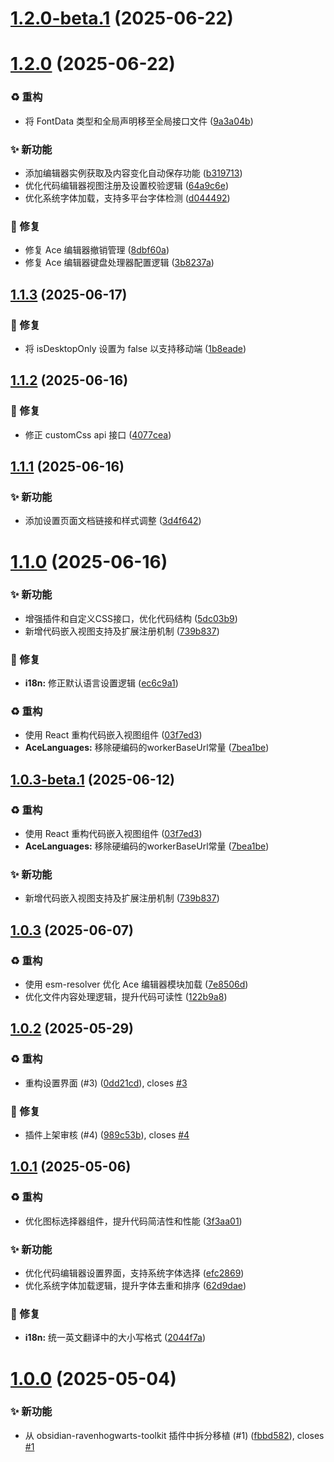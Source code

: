 # [1.2.0-beta.1](https://github.com/RavenHogWarts/obsidian-ace-code-editor/compare/1.2.0...1.2.0-beta.1) (2025-06-22)



# [1.2.0](https://github.com/RavenHogWarts/obsidian-ace-code-editor/compare/1.1.3...1.2.0) (2025-06-22)


### ♻️ 重构

* 将 FontData 类型和全局声明移至全局接口文件 ([9a3a04b](https://github.com/RavenHogWarts/obsidian-ace-code-editor/commit/9a3a04b6aa34d88977553813400b74c37033fee6))


### ✨ 新功能

* 添加编辑器实例获取及内容变化自动保存功能 ([b319713](https://github.com/RavenHogWarts/obsidian-ace-code-editor/commit/b3197135dd5002c3c384bd7c0a92313d48de1e35))
* 优化代码编辑器视图注册及设置校验逻辑 ([64a9c6e](https://github.com/RavenHogWarts/obsidian-ace-code-editor/commit/64a9c6e3626ae00c5d6fa18082f1e2581d76ccdc))
* 优化系统字体加载，支持多平台字体检测 ([d044492](https://github.com/RavenHogWarts/obsidian-ace-code-editor/commit/d04449236b08f6ac36268e61cdf5d3d1814aa52f))


### 🐛 修复

* 修复 Ace 编辑器撤销管理 ([8dbf60a](https://github.com/RavenHogWarts/obsidian-ace-code-editor/commit/8dbf60ac249aa8bbb4ba60fa105ec9be8652d1a2))
* 修复 Ace 编辑器键盘处理器配置逻辑 ([3b8237a](https://github.com/RavenHogWarts/obsidian-ace-code-editor/commit/3b8237a200aafa1ea7e8593c4db8ca8a2214039e))



## [1.1.3](https://github.com/RavenHogWarts/obsidian-ace-code-editor/compare/1.1.2...1.1.3) (2025-06-17)


### 🐛 修复

* 将 isDesktopOnly 设置为 false 以支持移动端 ([1b8eade](https://github.com/RavenHogWarts/obsidian-ace-code-editor/commit/1b8eade6477790bd0b186285a46510175ba2d99e))



## [1.1.2](https://github.com/RavenHogWarts/obsidian-ace-code-editor/compare/1.1.1...1.1.2) (2025-06-16)


### 🐛 修复

* 修正 customCss api 接口 ([4077cea](https://github.com/RavenHogWarts/obsidian-ace-code-editor/commit/4077cea6a59d4a03e7f2a396eb8fae3680367d25))



## [1.1.1](https://github.com/RavenHogWarts/obsidian-ace-code-editor/compare/1.1.0...1.1.1) (2025-06-16)


### ✨ 新功能

* 添加设置页面文档链接和样式调整 ([3d4f642](https://github.com/RavenHogWarts/obsidian-ace-code-editor/commit/3d4f642531ba4e4a10519155ace3f7abe6da17be))



# [1.1.0](https://github.com/RavenHogWarts/obsidian-ace-code-editor/compare/1.0.3...1.1.0) (2025-06-16)


### ✨ 新功能

* 增强插件和自定义CSS接口，优化代码结构 ([5dc03b9](https://github.com/RavenHogWarts/obsidian-ace-code-editor/commit/5dc03b9299533e43f1c764466179457b358437c1))
* 新增代码嵌入视图支持及扩展注册机制 ([739b837](https://github.com/RavenHogWarts/obsidian-ace-code-editor/commit/739b837ed0ec356609cb69c8fa43a685e758d18f))


### 🐛 修复

* **i18n:** 修正默认语言设置逻辑 ([ec6c9a1](https://github.com/RavenHogWarts/obsidian-ace-code-editor/commit/ec6c9a187f1cefc09c7d45bda9006c8790983117))

### ♻️ 重构

* 使用 React 重构代码嵌入视图组件 ([03f7ed3](https://github.com/RavenHogWarts/obsidian-ace-code-editor/commit/03f7ed33b0f51683f9faf773524b2acc70d7b199))
* **AceLanguages:** 移除硬编码的workerBaseUrl常量 ([7bea1be](https://github.com/RavenHogWarts/obsidian-ace-code-editor/commit/7bea1be8b244fdf772e5f7c24159347af95bcd5d))


## [1.0.3-beta.1](https://github.com/RavenHogWarts/obsidian-ace-code-editor/compare/1.0.3...1.0.3-beta.1) (2025-06-12)


### ♻️ 重构

* 使用 React 重构代码嵌入视图组件 ([03f7ed3](https://github.com/RavenHogWarts/obsidian-ace-code-editor/commit/03f7ed33b0f51683f9faf773524b2acc70d7b199))
* **AceLanguages:** 移除硬编码的workerBaseUrl常量 ([7bea1be](https://github.com/RavenHogWarts/obsidian-ace-code-editor/commit/7bea1be8b244fdf772e5f7c24159347af95bcd5d))


### ✨ 新功能

* 新增代码嵌入视图支持及扩展注册机制 ([739b837](https://github.com/RavenHogWarts/obsidian-ace-code-editor/commit/739b837ed0ec356609cb69c8fa43a685e758d18f))



## [1.0.3](https://github.com/RavenHogWarts/obsidian-ace-code-editor/compare/1.0.2...1.0.3) (2025-06-07)


### ♻️ 重构

* 使用 esm-resolver 优化 Ace 编辑器模块加载 ([7e8506d](https://github.com/RavenHogWarts/obsidian-ace-code-editor/commit/7e8506d54cdf2cd584f545f5695e331e6bf1611f))
* 优化文件内容处理逻辑，提升代码可读性 ([122b9a8](https://github.com/RavenHogWarts/obsidian-ace-code-editor/commit/122b9a8d3259eef9daf5a113dfd1133bb015d6ca))



## [1.0.2](https://github.com/RavenHogWarts/obsidian-ace-code-editor/compare/1.0.1...1.0.2) (2025-05-29)


### ♻️ 重构

* 重构设置界面 (#3) ([0dd21cd](https://github.com/RavenHogWarts/obsidian-ace-code-editor/commit/0dd21cd7ad94198a1f33125f09ba1b8aac8d6338)), closes [#3](https://github.com/RavenHogWarts/obsidian-ace-code-editor/issues/3)


### 🐛 修复

* 插件上架审核 (#4) ([989c53b](https://github.com/RavenHogWarts/obsidian-ace-code-editor/commit/989c53bdd1439df95f76aea8a5b03e64d1a69401)), closes [#4](https://github.com/RavenHogWarts/obsidian-ace-code-editor/issues/4)



## [1.0.1](https://github.com/RavenHogWarts/obsidian-ace-code-editor/compare/1.0.0...1.0.1) (2025-05-06)


### ♻️ 重构

* 优化图标选择器组件，提升代码简洁性和性能 ([3f3aa01](https://github.com/RavenHogWarts/obsidian-ace-code-editor/commit/3f3aa0157c71a2a8a5fc48c49719da67858a2e99))


### ✨ 新功能

* 优化代码编辑器设置界面，支持系统字体选择 ([efc2869](https://github.com/RavenHogWarts/obsidian-ace-code-editor/commit/efc2869fe4e7c8b10c2c7669b2b50f713b4d3b8e))
* 优化系统字体加载逻辑，提升字体去重和排序 ([62d9dae](https://github.com/RavenHogWarts/obsidian-ace-code-editor/commit/62d9dae87408697a31d0e33af440e559e4f04c28))


### 🐛 修复

* **i18n:** 统一英文翻译中的大小写格式 ([2044f7a](https://github.com/RavenHogWarts/obsidian-ace-code-editor/commit/2044f7ad7690234a2bd1a8288a63efbde24026e3))



# [1.0.0](https://github.com/Moyf/yearly-glance/compare/11350fe43290c2ff7ed1b2c3a31c823075f25934...1.0.0) (2025-05-04)


### ✨ 新功能

* 从 obsidian-ravenhogwarts-toolkit 插件中拆分移植 (#1) ([fbbd582](https://github.com/RavenHogWarts/obsidian-ace-code-editor/commit/fbbd582ce477b1361f7caea851188370f978ca54)), closes [#1](https://github.com/RavenHogWarts/obsidian-ace-code-editor/issues/1)




